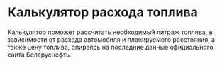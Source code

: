 # Калькулятор расхода топлива

Калькулятор поможет рассчитать необходимый литраж топлива, в зависимости от расхода автомобиля и планируемого расстояния, а также цену топлива, опираясь на последние данные официального сайта Беларуснефть.
